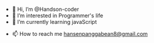 - 👋 Hi, I’m @Handson-coder
- 👀 I’m interested in Programmer's life
- 🌱 I’m currently learning javaScript
<!-- - 💞️ I’m looking to collaborate on Hacktiv8 -->
- 📫 How to reach me hansenpanggabean8@gmail.com

<!---
Handson-coder/Handson-coder is a ✨ special ✨ repository because its `README.md` (this file) appears on your GitHub profile.
You can click the Preview link to take a look at your changes.
--->
